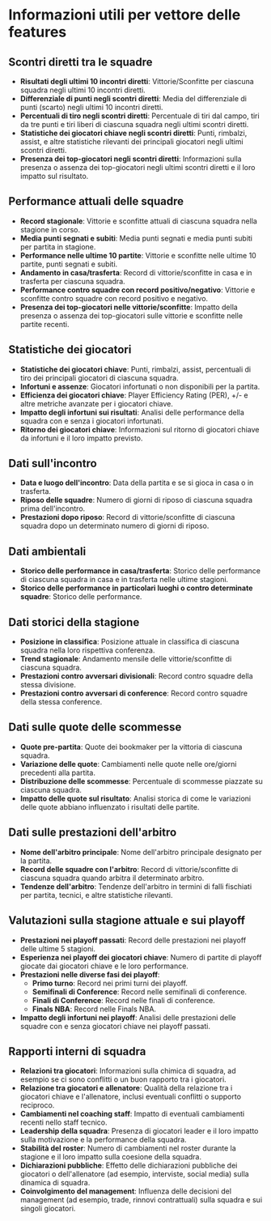 # Informazioni utili per vettore delle features

## Scontri diretti tra le squadre
- **Risultati degli ultimi 10 incontri diretti**: Vittorie/Sconfitte per ciascuna squadra negli ultimi 10 incontri diretti.
- **Differenziale di punti negli scontri diretti**: Media del differenziale di punti (scarto) negli ultimi 10 incontri diretti.
- **Percentuali di tiro negli scontri diretti**: Percentuale di tiri dal campo, tiri da tre punti e tiri liberi di ciascuna squadra negli ultimi scontri diretti.
- **Statistiche dei giocatori chiave negli scontri diretti**: Punti, rimbalzi, assist, e altre statistiche rilevanti dei principali giocatori negli ultimi scontri diretti.
- **Presenza dei top-giocatori negli scontri diretti**: Informazioni sulla presenza o assenza dei top-giocatori negli ultimi scontri diretti e il loro impatto sul risultato.

## Performance attuali delle squadre
- **Record stagionale**: Vittorie e sconfitte attuali di ciascuna squadra nella stagione in corso.
- **Media punti segnati e subiti**: Media punti segnati e media punti subiti per partita in stagione.
- **Performance nelle ultime 10 partite**: Vittorie e sconfitte nelle ultime 10 partite, punti segnati e subiti.
- **Andamento in casa/trasferta**: Record di vittorie/sconfitte in casa e in trasferta per ciascuna squadra.
- **Performance contro squadre con record positivo/negativo**: Vittorie e sconfitte contro squadre con record positivo e negativo.
- **Presenza dei top-giocatori nelle vittorie/sconfitte**: Impatto della presenza o assenza dei top-giocatori sulle vittorie e sconfitte nelle partite recenti.

## Statistiche dei giocatori
- **Statistiche dei giocatori chiave**: Punti, rimbalzi, assist, percentuali di tiro dei principali giocatori di ciascuna squadra.
- **Infortuni e assenze**: Giocatori infortunati o non disponibili per la partita.
- **Efficienza dei giocatori chiave**: Player Efficiency Rating (PER), +/- e altre metriche avanzate per i giocatori chiave.
- **Impatto degli infortuni sui risultati**: Analisi delle performance della squadra con e senza i giocatori infortunati.
- **Ritorno dei giocatori chiave**: Informazioni sul ritorno di giocatori chiave da infortuni e il loro impatto previsto.

## Dati sull'incontro
- **Data e luogo dell'incontro**: Data della partita e se si gioca in casa o in trasferta.
- **Riposo delle squadre**: Numero di giorni di riposo di ciascuna squadra prima dell'incontro.
- **Prestazioni dopo riposo**: Record di vittorie/sconfitte di ciascuna squadra dopo un determinato numero di giorni di riposo.

## Dati ambientali
- **Storico delle performance in casa/trasferta**: Storico delle performance di ciascuna squadra in casa e in trasferta nelle ultime stagioni.
- **Storico delle performance in particolari luoghi o contro determinate squadre**: Storico delle performance.

## Dati storici della stagione
- **Posizione in classifica**: Posizione attuale in classifica di ciascuna squadra nella loro rispettiva conferenza.
- **Trend stagionale**: Andamento mensile delle vittorie/sconfitte di ciascuna squadra.
- **Prestazioni contro avversari divisionali**: Record contro squadre della stessa divisione.
- **Prestazioni contro avversari di conference**: Record contro squadre della stessa conference.

## Dati sulle quote delle scommesse
- **Quote pre-partita**: Quote dei bookmaker per la vittoria di ciascuna squadra.
- **Variazione delle quote**: Cambiamenti nelle quote nelle ore/giorni precedenti alla partita.
- **Distribuzione delle scommesse**: Percentuale di scommesse piazzate su ciascuna squadra.
- **Impatto delle quote sul risultato**: Analisi storica di come le variazioni delle quote abbiano influenzato i risultati delle partite.

## Dati sulle prestazioni dell'arbitro
- **Nome dell'arbitro principale**: Nome dell'arbitro principale designato per la partita.
- **Record delle squadre con l'arbitro**: Record di vittorie/sconfitte di ciascuna squadra quando arbitra il determinato arbitro.
- **Tendenze dell'arbitro**: Tendenze dell'arbitro in termini di falli fischiati per partita, tecnici, e altre statistiche rilevanti.

## Valutazioni sulla stagione attuale e sui playoff
- **Prestazioni nei playoff passati**: Record delle prestazioni nei playoff delle ultime 5 stagioni.
- **Esperienza nei playoff dei giocatori chiave**: Numero di partite di playoff giocate dai giocatori chiave e le loro performance.
- **Prestazioni nelle diverse fasi dei playoff**:
  - **Primo turno**: Record nei primi turni dei playoff.
  - **Semifinali di Conference**: Record nelle semifinali di conference.
  - **Finali di Conference**: Record nelle finali di conference.
  - **Finals NBA**: Record nelle Finals NBA.
- **Impatto degli infortuni nei playoff**: Analisi delle prestazioni delle squadre con e senza giocatori chiave nei playoff passati.


## Rapporti interni di squadra
- **Relazioni tra giocatori**: Informazioni sulla chimica di squadra, ad esempio se ci sono conflitti o un buon rapporto tra i giocatori.
- **Relazione tra giocatori e allenatore**: Qualità della relazione tra i giocatori chiave e l'allenatore, inclusi eventuali conflitti o supporto reciproco.
- **Cambiamenti nel coaching staff**: Impatto di eventuali cambiamenti recenti nello staff tecnico.
- **Leadership della squadra**: Presenza di giocatori leader e il loro impatto sulla motivazione e la performance della squadra.
- **Stabilità del roster**: Numero di cambiamenti nel roster durante la stagione e il loro impatto sulla coesione della squadra.
- **Dichiarazioni pubbliche**: Effetto delle dichiarazioni pubbliche dei giocatori o dell'allenatore (ad esempio, interviste, social media) sulla dinamica di squadra.
- **Coinvolgimento del management**: Influenza delle decisioni del management (ad esempio, trade, rinnovi contrattuali) sulla squadra e sui singoli giocatori.